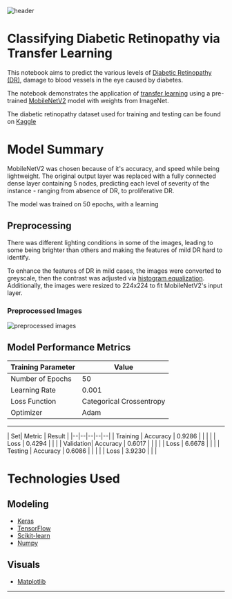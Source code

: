 ﻿
![header](https://www.retinamd.com/Customer-Content/www/CMS/files/diabetic-retinopathy.jpg)

# Classifying Diabetic Retinopathy via Transfer Learning 
This notebook aims to predict the various levels of [Diabetic Retinopathy (DR)](https://en.wikipedia.org/wiki/Diabetic_retinopathy), damage to blood vessels in the eye caused by diabetes. 

The notebook demonstrates the application of [transfer learning](https://en.wikipedia.org/wiki/Transfer_learning) using a pre-trained [MobileNetV2](https://keras.io/api/applications/mobilenet/) model with weights from ImageNet.


The diabetic retinopathy dataset used for training and testing can be found on [Kaggle](https://www.kaggle.com/amanneo/diabetic-retinopathy-resized-arranged)

# Model Summary 
MobileNetV2 was chosen because of it's accuracy, and speed while being lightweight. The original output layer was replaced with a fully connected dense layer containing 5 nodes, predicting each level of severity of the instance - ranging from absence of DR, to proliferative DR.

The model was trained on 50 epochs, with a learning

## Preprocessing 
There was different lighting conditions in some of the images, leading to some being brighter than others and making the features of mild DR hard to identify. 

To enhance the features of DR in mild cases, the images were converted to greyscale, then the contrast was adjusted via [histogram equalization](https://en.wikipedia.org/wiki/Histogram_equalization). Additionally, the images were resized to 224x224 to fit MobileNetV2's input layer. 

### Preprocessed Images
![preprocessed images](https://www.kaggleusercontent.com/kf/54977248/eyJhbGciOiJkaXIiLCJlbmMiOiJBMTI4Q0JDLUhTMjU2In0..TKdeojEv-uvFuv7C9r3W8w.xiQKQaYxASx_emg4iIwJ_7mu1qs_a90_Z-XagrX8pMvLS_E0e_Lsb-bVM0p8o4l18Din7nyduuBKV7gr8MD5gQZTDAk30FZD6TwMw5KkHQnCELeUY8Z7R9HoMbNUwUNwrKGkpxNX9UjYDb6dxJxoW55Nej_p6YUHZaVwywtUDbZ2GeXN6QsZ_A2Jiydti4Fz7yxOWwxtBHNflj_PswkbN1Z5Tt7Q9V8wohebPSgQiE7wIq1sI2FMOcHoSje0KydOc8jGVteX6jrnzhHwBZ02HrJacZzuntyC1pBAPS2mqNnGuvI7hZEBqq35iiDrqcsm58aSn-FZrMLEI7qNBqFD5sjR7ESQJNVhcS92fN00sZF87aL-DKay_0RdlURPXzJAoeI3o9iuVKPjxE-ED8OJ74yOzSZjwWZ4JJsRbmhuf25_NXMSn0moB8Qpx40u8zTbQMSy8Ffr9G_P7sW-WDyGTViwx8V4SmXG6bnRuJnciGfZPuaSCdl6DqMcVXKl9zbFbnQwGNuZ8pPVVPVTRaTc67k9pvTlDiLC-kPLweba7L8KBGrJX7a1yHFAeATkjURwZCHzrsRKoFF9jHPl84FOZJyqDvl5aAL0JPAvwrDSybVBhhfbVh8qn4_7bo9Eu0M7JdLsspRBzLyH8P0gepRIq_trzDcgFx2z9G2cWKXbctJGjp5jpA-BEvftGBavi4Y8.vBdHUFtRXwlagBOoWod8zg/__results___files/__results___12_2.png)

## Model Performance Metrics
|Training Parameter  | Value |
|--|--|
| Number of Epochs | 50 |
| Learning Rate| 0.001 |
| Loss Function | Categorical Crossentropy |
| Optimizer | Adam |

<hr>

| Set| Metric | Result | 
|--|--|--|--|--| 
| Training | Accuracy | 0.9286 |  |  | 
| | Loss | 0.4294 |  |  | 
| Validation| Accuracy | 0.6017 |  |  | 
| | Loss | 6.6678 |  |  | 
| Testing | Accuracy | 0.6086 |  |  | 
| | Loss | 3.9230 |  |  | 

# Technologies Used
## Modeling
- [Keras](https://keras.io/)
- [TensorFlow](https://www.tensorflow.org/)
- [Scikit-learn](https://scikit-learn.org/stable/)
- [Numpy](https://numpy.org/)
## Visuals
- [Matplotlib](https://matplotlib.org/)

---
